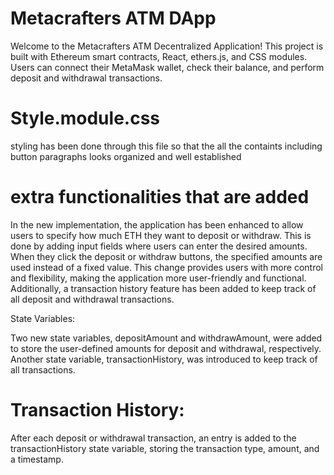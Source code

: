 # Metacrafters ATM DApp

Welcome to the Metacrafters ATM Decentralized Application! This project is built with Ethereum smart contracts, React, ethers.js, and CSS modules. Users can connect their MetaMask wallet, check their balance, and perform deposit and withdrawal transactions.

# Style.module.css

styling has been done through this file so that the all the containts including button paragraphs looks organized and well established

# extra functionalities that are added 
In the new implementation, the application has been enhanced to allow users to specify how much ETH they want to deposit or withdraw. This is done by adding input fields where users can enter the desired amounts. When they click the deposit or withdraw buttons, the specified amounts are used instead of a fixed value. This change provides users with more control and flexibility, making the application more user-friendly and functional. Additionally, a transaction history feature has been added to keep track of all deposit and withdrawal transactions.

State Variables:

Two new state variables, depositAmount and withdrawAmount, were added to store the user-defined amounts for deposit and withdrawal, respectively.
Another state variable, transactionHistory, was introduced to keep track of all transactions.

# Transaction History:

After each deposit or withdrawal transaction, an entry is added to the transactionHistory state variable, storing the transaction type, amount, and a timestamp.
